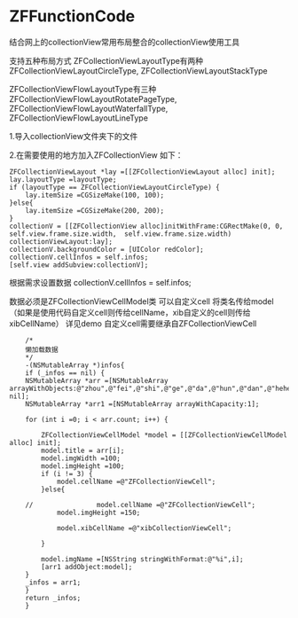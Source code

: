 # ZFFunctionCode

结合网上的collectionView常用布局整合的collectionView使用工具

支持五种布局方式
ZFCollectionViewLayoutType有两种
ZFCollectionViewLayoutCircleType,
ZFCollectionViewLayoutStackType

ZFCollectionViewFlowLayoutType有三种
ZFCollectionViewFlowLayoutRotatePageType,
ZFCollectionViewFlowLayoutWaterfallType,
ZFCollectionViewFlowLayoutLineType

1.导入collectionView文件夹下的文件

2.在需要使用的地方加入ZFCollectionView
如下：

    ZFCollectionViewLayout *lay =[[ZFCollectionViewLayout alloc] init];
    lay.layoutType =layoutType;
    if (layoutType == ZFCollectionViewLayoutCircleType) {
        lay.itemSize =CGSizeMake(100, 100);
    }else{
        lay.itemSize =CGSizeMake(200, 200);
    }
    collectionV = [[ZFCollectionView alloc]initWithFrame:CGRectMake(0, 0, self.view.frame.size.width,  self.view.frame.size.width) collectionViewLayout:lay];
    collectionV.backgroundColor = [UIColor redColor];
    collectionV.cellInfos = self.infos;
    [self.view addSubview:collectionV];



根据需求设置数据
collectionV.cellInfos = self.infos;

数据必须是ZFCollectionViewCellModel类
可以自定义cell 将类名传给model （如果是使用代码自定义cell则传给cellName，xib自定义的cell则传给xibCellName）
详见demo
自定义cell需要继承自ZFCollectionViewCell 

        /*
        懒加载数据
        */
        -(NSMutableArray *)infos{
        if (_infos == nil) {
        NSMutableArray *arr =[NSMutableArray arrayWithObjects:@"zhou",@"fei",@"shi",@"ge",@"da",@"hun",@"dan",@"hehe", nil];
        NSMutableArray *arr1 =[NSMutableArray arrayWithCapacity:1];
        
        for (int i =0; i < arr.count; i++) {
            
            ZFCollectionViewCellModel *model = [[ZFCollectionViewCellModel alloc] init];
            model.title = arr[i];
            model.imgWidth =100;
            model.imgHeight =100;
            if (i != 3) {
                model.cellName =@"ZFCollectionViewCell";
            }else{
                
        //                model.cellName =@"ZFCollectionViewCell";
                model.imgHeight =150;

                model.xibCellName =@"xibCollectionViewCell";

            }
            
            model.imgName =[NSString stringWithFormat:@"%i",i];
            [arr1 addObject:model];
        }
        _infos = arr1;
        }
        return _infos;
        }
        



